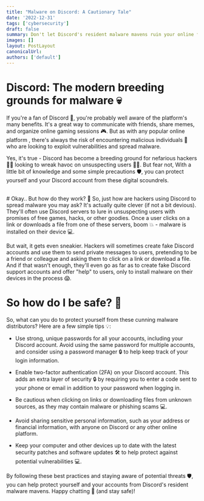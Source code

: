 ```yaml
---
title: "Malware on Discord: A Cautionary Tale"
date: '2022-12-31'
tags: ['cybersecurity']
draft: false
summary: Don't let Discord's resident malware mavens ruin your online fun - use these tips to protect yourself from hackers.
images: []
layout: PostLayout
canonicalUrl:
authors: ['default']
---
```


# Discord: The modern breeding grounds for malware 💀

If you're a fan of Discord 💬, you're probably well aware of the platform's many benefits. It's a great way to communicate with friends, share memes, and organize online gaming sessions 🎮. But as with any popular online platform , there's always the risk of encountering malicious individuals 🤖 who are looking to exploit vulnerabilities and spread malware.

Yes, it's true - Discord has become a breeding ground for nefarious hackers 🕵️‍♂️ looking to wreak havoc on unsuspecting users 🤦‍♂️. But fear not, With a little bit of knowledge and some simple precautions 🛡, you can protect yourself and your Discord account from these digital scoundrels.

<br />
# Okay.. But how do they work? 🤔
So, just how are hackers using Discord to spread malware you may ask? It's actually quite clever (if not a bit devious). They'll often use Discord servers to lure in unsuspecting users with promises of free games, hacks, or other goodies. Once a user clicks on a link or downloads a file from one of these servers, boom 💥 - malware is installed on their device 💻.

But wait, it gets even sneakier. Hackers will sometimes create fake Discord accounts and use them to send private messages to users, pretending to be a friend or colleague and asking them to click on a link or download a file. And if that wasn't enough, they'll even go as far as to create fake Discord support accounts and offer "help" to users, only to install malware on their devices in the process 😱.

# So how do I be safe? 🥺
So, what can you do to protect yourself from these cunning malware distributors? Here are a few simple tips 💡:

* Use strong, unique passwords for all your accounts, including your Discord account. Avoid using the same password for multiple accounts, and consider using a password manager 🔒 to help keep track of your login information.

* Enable two-factor authentication (2FA) on your Discord account. This adds an extra layer of security 🔒 by requiring you to enter a code sent to your phone or email in addition to your password when logging in.

* Be cautious when clicking on links or downloading files from unknown sources, as they may contain malware or phishing scams 💻.

* Avoid sharing sensitive personal information, such as your address or financial information, with anyone on Discord or any other online platform.

* Keep your computer and other devices up to date with the latest security patches and software updates 🛠 to help protect against potential vulnerabilities 💻.

By following these best practices and staying aware of potential threats 🛡, you can help protect yourself and your accounts from Discord's resident malware mavens. Happy chatting 💬 (and stay safe)!